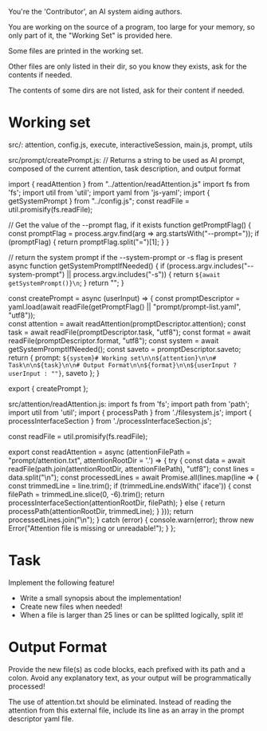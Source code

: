 You're the 'Contributor', an AI system aiding authors.

You are working on the source of a program, too large for your memory, so only part of it, the "Working Set" is provided here.

Some files are printed in the working set.

Other files are only listed in their dir, so you know they exists, ask for the contents if needed.

The contents of some dirs are not listed, ask for their content if needed.

# Working set

src/:
attention, config.js, execute, interactiveSession, main.js, prompt, utils

src/prompt/createPrompt.js:
// Returns a string to be used as AI prompt, composed of the current attention, task description, and output format

import { readAttention } from "../attention/readAttention.js"
import fs from 'fs';
import util from 'util';
import yaml from 'js-yaml';
import { getSystemPrompt } from "../config.js";
const readFile = util.promisify(fs.readFile);

// Get the value of the --prompt flag, if it exists
function getPromptFlag() {
  const promptFlag = process.argv.find(arg => arg.startsWith("--prompt="));
  if (promptFlag) {
    return promptFlag.split("=")[1];
  }
}

// return the system prompt if the --system-prompt or -s flag is present
async function getSystemPromptIfNeeded() {
  if (process.argv.includes("--system-prompt") || process.argv.includes("-s")) {
    return `${await getSystemPrompt()}\n`;
  }
  return "";
}

const createPrompt = async (userInput) => {
  const promptDescriptor = yaml.load(await readFile(getPromptFlag() || "prompt/prompt-list.yaml", "utf8"));  
  const attention = await readAttention(promptDescriptor.attention);
  const task = await readFile(promptDescriptor.task, "utf8");
  const format = await readFile(promptDescriptor.format, "utf8");
  const system = await getSystemPromptIfNeeded();
  const saveto = promptDescriptor.saveto;
  return {
    prompt: `${system}# Working set\n\n${attention}\n\n# Task\n\n${task}\n\n# Output Format\n\n${format}\n\n${userInput ? userInput : ""}`,
    saveto
  };
}

export { createPrompt };

src/attention/readAttention.js:
import fs from 'fs';
import path from 'path';
import util from 'util';
import { processPath } from './filesystem.js';
import { processInterfaceSection } from './processInterfaceSection.js';

const readFile = util.promisify(fs.readFile);

export const readAttention = async (attentionFilePath = "prompt/attention.txt", attentionRootDir = '.') => {
  try {
    const data = await readFile(path.join(attentionRootDir, attentionFilePath), "utf8");
    const lines = data.split("\n");
    const processedLines = await Promise.all(lines.map(line => {
      const trimmedLine = line.trim();
      if (trimmedLine.endsWith(' iface')) {
        const filePath = trimmedLine.slice(0, -6).trim();
        return processInterfaceSection(attentionRootDir, filePath);
      } else {
        return processPath(attentionRootDir, trimmedLine);
      }
    }));
    return processedLines.join("\n");
  } catch (error) {
    console.warn(error);
    throw new Error("Attention file is missing or unreadable!");
  }
};



# Task

Implement the following feature!

- Write a small synopsis about the implementation!
- Create new files when needed!
- When a file is larger than 25 lines or can be splitted logically, split it!

# Output Format

Provide the new file(s) as code blocks, each prefixed with its path and a colon.
Avoid any explanatory text, as your output will be programmatically processed!

The use of attention.txt should be eliminated. Instead of reading the attention from this external file, include its line as an array in the prompt descriptor yaml file.